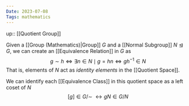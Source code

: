 ```yaml
---
Date: 2023-07-08
Tags: mathematics
---
```

up:: [[Quotient Group]]

Given a [[Group (Mathematics)|Group]] $G$ and a [[Normal Subgroup]] $N \trianglelefteq G$, we can create an [[Equivalence Relation]] in $G$ as
$$
g \sim h \iff \exists n \in N \mid g = hn \iff gh^{-1} \in N
$$
That is, elements of $N$ act as *identity elements* in the [[Quotient Space]].

We can identify each [[Equivalence Class]] in this quotient space as a left coset of $N$
$$
[g] \in G /\sim \;\leftrightarrow gN \in G / N
$$
